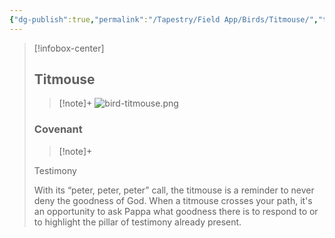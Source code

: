 ```yaml
---
{"dg-publish":true,"permalink":"/Tapestry/Field App/Birds/Titmouse/","title":"Titmouse","tags":["covenants/animals/birds"],"dgHomeLink":true,"dgEnableSearch":true}
---
```


> [!infobox-center] 
> ## Titmouse
> > [!note]+
> ![bird-titmouse.png](/img/user/File%20Vault/Field%20App/birds/bird-titmouse.png)
> ### Covenant
>> [!note]+ 
>  <p class="note first">Testimony</p>
>  
><p class="note second">With its “peter, peter, peter” call, the titmouse is a reminder to never deny the goodness of God. When a titmouse crosses your path, it's an opportunity to ask Pappa what goodness there is to respond to or to highlight the pillar of testimony already present.</p>
